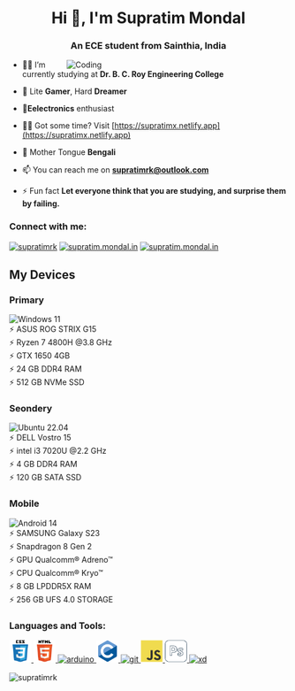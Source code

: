 <!-- ![MasterHead](https://1.bp.blogspot.com/-7A4WynwLsMw/XbBpCXG8fHI/AAAAAAAAMt4/uOa1bpLskYgrwGbllhSu2SDj_Mig8SXJQCLcBGAsYHQ/s1600/2000_600px.gif) -->
<h1 align="center">Hi 👋, I'm Supratim Mondal</h1>
<h3 align="center">An ECE student from Sainthia, India</h3>
<img align="right" alt="Coding" width="400" src="https://i.pinimg.com/originals/8b/35/fe/8b35fef55fba1a201c9c7a11d3ec3d64.gif">

- 🧑‍🎓 I’m currently studying at **Dr. B. C. Roy Engineering College**

- 🌱 Lite **Gamer**, Hard **Dreamer** 

- 🤝**Eelectronics** enthusiast

- 👨‍💻 Got some time? Visit [https://supratimx.netlify.app](https://supratimx.netlify.app)

- 💬 Mother Tongue **Bengali**

- 📫 You can reach me on **supratimrk@outlook.com**

- ⚡ Fun fact **Let everyone think that you are studying, and surprise them by failing.**

<h3 align="left">Connect with me:</h3>
<p align="left">
<a href="https://twitter.com/supratimrk" target="blank"><img align="center" src="https://raw.githubusercontent.com/rahuldkjain/github-profile-readme-generator/master/src/images/icons/Social/twitter.svg" alt="supratimrk" height="30" width="40" /></a>
<a href="https://fb.com/supratim.mondal.in" target="blank"><img align="center" src="https://raw.githubusercontent.com/rahuldkjain/github-profile-readme-generator/master/src/images/icons/Social/facebook.svg" alt="supratim.mondal.in" height="30" width="40" /></a>
<a href="https://instagram.com/supratim.mondal.in" target="blank"><img align="center" src="https://raw.githubusercontent.com/rahuldkjain/github-profile-readme-generator/master/src/images/icons/Social/instagram.svg" alt="supratim.mondal.in" height="30" width="40" /></a>
</p>

<h2 align="left">My Devices</h2>
<h3 align="left">Primary</h3>
<p align="left">
<img src="https://img.shields.io/badge/Windows%2011-00adef?style=flat-square&logo=windows&logoColor=ffffff" alt="Windows 11"/> <br>
&#9889; ASUS ROG STRIX G15 <br>
&#9889; Ryzen 7 4800H @3.8 GHz<br>
&#9889; GTX 1650 4GB<br>
&#9889; 24 GB DDR4 RAM<br>
&#9889; 512 GB NVMe SSD<br>

<h3 align="left">Seondery</h3>
<p align="left">
<img src="https://img.shields.io/badge/Ubuntu%2022.04-dd4814?style=flat-square&logo=ubuntu&logoColor=ffffff" alt="Ubuntu 22.04" /><br>
&#9889; DELL Vostro 15<br>
&#9889; intel i3 7020U @2.2 GHz<br>
&#9889; 4 GB DDR4 RAM<br>
&#9889; 120 GB SATA SSD<br>

<h3 align="left">Mobile</h3>
<p align="left">
<img src="https://img.shields.io/badge/Android%2014-3ddc84?style=flat-square&logo=android&logoColor=ffffff" alt="Android 14" /><br>
&#9889; SAMSUNG Galaxy S23<br>
&#9889; Snapdragon 8 Gen 2<br>
&#9889; GPU Qualcomm® Adreno™<BR>
&#9889; CPU Qualcomm® Kryo™<br>
&#9889; 8 GB LPDDR5X RAM<br>
&#9889; 256 GB UFS 4.0 STORAGE<br>

<h3 align="left">Languages and Tools:</h3>
<p align="left"> <a href="https://www.w3schools.com/css/" target="_blank" rel="noreferrer"> <img src="https://raw.githubusercontent.com/devicons/devicon/master/icons/css3/css3-original-wordmark.svg" alt="css3" width="40" height="40"/> </a> <a href="https://www.w3.org/html/" target="_blank" rel="noreferrer"> <img src="https://raw.githubusercontent.com/devicons/devicon/master/icons/html5/html5-original-wordmark.svg" alt="html5" width="40" height="40"/> </a> <a href="https://www.arduino.cc/" target="_blank" rel="noreferrer"> <img src="https://cdn.worldvectorlogo.com/logos/arduino-1.svg" alt="arduino" width="40" height="40"/> </a> <a href="https://www.cprogramming.com/" target="_blank" rel="noreferrer"> <img src="https://raw.githubusercontent.com/devicons/devicon/master/icons/c/c-original.svg" alt="c" width="40" height="40"/> </a> <a href="https://git-scm.com/" target="_blank" rel="noreferrer"> <img src="https://www.vectorlogo.zone/logos/git-scm/git-scm-icon.svg" alt="git" width="40" height="40"/> </a> <a href="https://developer.mozilla.org/en-US/docs/Web/JavaScript" target="_blank" rel="noreferrer"> <img src="https://raw.githubusercontent.com/devicons/devicon/master/icons/javascript/javascript-original.svg" alt="javascript" width="40" height="40"/> <a href="https://www.photoshop.com/en" target="_blank" rel="noreferrer"> <img src="https://raw.githubusercontent.com/devicons/devicon/master/icons/photoshop/photoshop-line.svg" alt="photoshop" width="40" height="40"/> </a> <a href="https://www.adobe.com/products/xd.html" target="_blank" rel="noreferrer"> <img src="https://cdn.worldvectorlogo.com/logos/adobe-xd.svg" alt="xd" width="40" height="40"/> </a> </p>

<p><img align="center" src="https://github-readme-stats.vercel.app/api/top-langs?username=supratimrk&show_icons=true&locale=en&layout=compact" alt="supratimrk" /></p>
